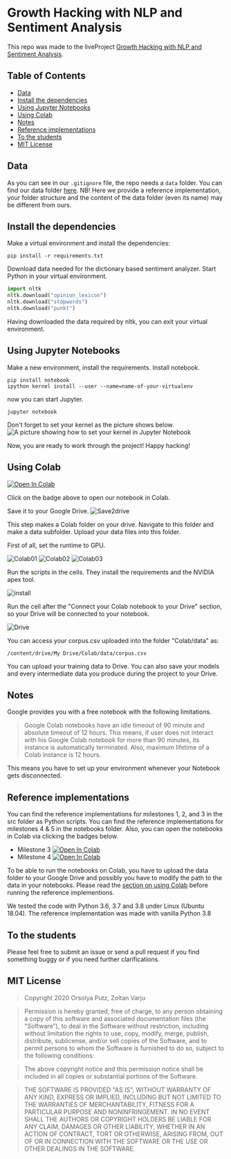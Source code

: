 # Growth Hacking with NLP and Sentiment Analysis
This repo was made to the liveProject
[Growth Hacking with NLP and Sentiment Analysis](https://liveproject.manning.com/project/136).

## Table of Contents
* [Data](#data)
* [Install the dependencies](#install-the-dependencies)
* [Using Jupyter Notebooks](#using-jupyter-notebooks)
* [Using Colab](#using-colab)
* [Notes](#notes)
* [Reference implementations](#reference-implementations)
* [To the students](#to-the-students)
* [MIT License](#mit-license)

## Data
As you can see in our ```.gitignore``` file, the
repo needs a ```data``` folder. You can find our
data folder [here](https://drive.google.com/drive/folders/1rwd7hsZxZJdSQ7TP9CHgK9-qM20AJyib?usp=sharing).
NB! Here we provide a reference implementation,
your folder structure and the content of the
data folder (even its name) may be different 
from ours.

## Install the dependencies
Make a virtual environment and install the dependencies:
```shell script
pip install -r requirements.txt
```
Download data needed for the dictionary based sentiment analyzer.
Start Python in your virtual environment.
```Python
import nltk
nltk.download("opinion_lexicon")
nltk.download("stopwords")
nltk.download("punkt")
```
Having downloaded the data required by nltk, you can exit
your virtual environment.

## Using Jupyter Notebooks
Make a new environment, install the requirements.
Install notebook.
```shell script
pip install notebook
ipython kernel install --user --name=name-of-your-virtualenv
```
now you can start Jupyter.
```shell script
jupyter notebook
```
Don't forget to set your kernel as the picture shows
below.
![A picture showing how to set your kernel in Jupyter Notebook](imgs/notebook.png "How to kernel")

Now, you are ready to work through the project! Happy hacking!

## Using Colab
[![Open In Colab](https://colab.research.google.com/assets/colab-badge.svg)](https://colab.research.google.com/github/crow-intelligence/growth-hacking-sentiment/blob/master/Colab_growth_hacking_example.ipynb)

Click on the badge above to open our notebook in Colab.

Save it to your Google Drive. 
![Save2drive](imgs/save2drive.png "How to save")

This step makes a Colab folder on your drive. Navigate
to this folder and make a data subfolder. Upload your
data files into this folder. 

First of all, set the runtime to GPU.

![Colab01](imgs/colab01.png "How to set up GPU")
![Colab02](imgs/colab02.png "How to set up GPU 2")
![Colab03](imgs/colab03.png "How to set up GPU3")

Run the scripts in the cells. They install the requirements
and the NVIDIA apex tool.

![install](imgs/install.png "How to install")

Run the cell after the "Connect your Colab notebook to your Drive"
section, so your Drive will be connected to your notebook.

![Drive](imgs/connect.png "How to connect")

You can access your corpus.csv uploaded into the folder
 "Colab/data" as:
 ```shell script
/content/drive/My Drive/Colab/data/corpus.csv
```

You can upload your training data to Drive. You
can also save your models and every intermediate data you
produce during the project to your Drive.

## Notes

Google provides you with a free notebook with the following
limitations.
>Google Colab notebooks have an idle timeout of 90 minute
> and absolute timeout of 12 hours. This means, if user does
>not interact with his Google Colab notebook for more than
>90 minutes, its instance is automatically terminated. Also,
>maximum lifetime of a Colab instance is 12 hours.

This means you have to set up your environment whenever
your Notebook gets disconnected.

## Reference implementations
You can find the reference implementations for 
milestones 1, 2, and 3 in the src folder as Python
scripts. You can find the reference
implementations for milestones 4 & 5 in the
notebooks folder. Also, you can open the
notebooks in Colab via clicking the badges
below.

+ Milestone 3 [![Open In Colab](https://colab.research.google.com/assets/colab-badge.svg)](https://colab.research.google.com/github/crow-intelligence/growth-hacking-sentiment/blob/master/notebooks/nn_based_sentiment.ipynb)
+ Milestone 4 [![Open In Colab](https://colab.research.google.com/assets/colab-badge.svg)](https://colab.research.google.com/github/crow-intelligence/growth-hacking-sentiment/blob/master/notebooks/final_report.ipynb)

To be able to run the notebooks on Colab,
you have to upload the data folder to
your Google Drive and possibly you have to
modify the path to the data in your
notebooks. Please read the [section on using Colab](https://github.com/crow-intelligence/growth-hacking-sentiment#using-colab)
before running the reference implementions.

We tested the code with Python 3.6, 3.7 and
3.8 under Linux (Ubuntu 18.04). The reference
implementation was made with vanilla Python 3.8


## To the students

Please feel free to submit an issue or send a pull request
if you find something buggy or if you need further clarifications.

## MIT License
> Copyright 2020 Orsolya Putz, Zoltan Varju

> Permission is hereby granted, free of charge, to any person obtaining a
 copy of this software and associated documentation files (the "Software"), to deal in the Software without restriction, including without limitation the rights to use, copy, modify, merge, publish, distribute, sublicense, and/or sell copies of the Software, and to permit persons to whom the Software is furnished to do so, subject to the following conditions:

> The above copyright notice and this permission notice shall be included in
 all copies or substantial portions of the Software.

> THE SOFTWARE IS PROVIDED "AS IS", WITHOUT WARRANTY OF ANY KIND, EXPRESS OR
 IMPLIED, INCLUDING BUT NOT LIMITED TO THE WARRANTIES OF MERCHANTABILITY, FITNESS FOR A PARTICULAR PURPOSE AND NONINFRINGEMENT. IN NO EVENT SHALL THE AUTHORS OR COPYRIGHT HOLDERS BE LIABLE FOR ANY CLAIM, DAMAGES OR OTHER LIABILITY, WHETHER IN AN ACTION OF CONTRACT, TORT OR OTHERWISE, ARISING FROM, OUT OF OR IN CONNECTION WITH THE SOFTWARE OR THE USE OR OTHER DEALINGS IN THE SOFTWARE.

